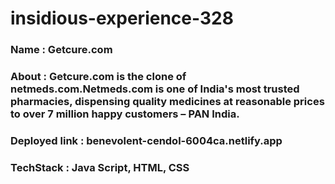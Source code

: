 # insidious-experience-328

### Name : Getcure.com

### About : Getcure.com is the clone of netmeds.com.Netmeds.com is one of India's most trusted pharmacies, dispensing quality medicines at reasonable prices to over 7 million    happy customers – PAN India.

### Deployed link : benevolent-cendol-6004ca.netlify.app

### TechStack : Java Script, HTML, CSS

